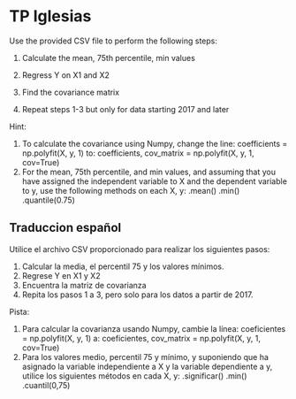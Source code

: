 # TP Iglesias

Use the provided CSV file to perform the following steps:
 
 
 
1. Calculate the mean, 75th percentile, min values
2. Regress Y on X1 and X2
3. Find the covariance matrix
 
4. Repeat steps 1-3 but only for data starting 2017 and later

Hint:
1) To calculate the covariance using Numpy, change the line: 
coefficients = np.polyfit(X, y, 1)
to:
coefficients, cov_matrix = np.polyfit(X, y, 1, cov=True)
2) For the mean, 75th percentile, and min values, and assuming that you have assigned the independent variable to X and the dependent variable to y, use the following methods on each X, y:
.mean()
.min()
.quantile(0.75)

## Traduccion español

Utilice el archivo CSV proporcionado para realizar los siguientes pasos:
1. Calcular la media, el percentil 75 y los valores mínimos.
2. Regrese Y en X1 y X2
3. Encuentra la matriz de covarianza
4. Repita los pasos 1 a 3, pero solo para los datos a partir de 2017.

Pista:
1) Para calcular la covarianza usando Numpy, cambie la línea:
coeficientes = np.polyfit(X, y, 1)
a:
coeficientes, cov_matrix = np.polyfit(X, y, 1, cov=True)
2) Para los valores medio, percentil 75 y mínimo, y suponiendo que ha asignado la variable independiente a X y la variable dependiente a y, utilice los siguientes métodos en cada X, y:
.significar()
.min()
.cuantil(0,75)